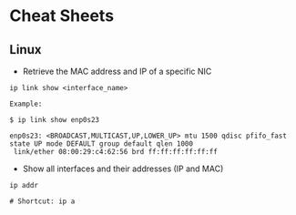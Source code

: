 # Cheat Sheets

## Linux

* Retrieve the MAC address and IP of a specific NIC

```
ip link show <interface_name>

Example:

$ ip link show enp0s23

enp0s23: <BROADCAST,MULTICAST,UP,LOWER_UP> mtu 1500 qdisc pfifo_fast state UP mode DEFAULT group default qlen 1000
 link/ether 08:00:29:c4:62:56 brd ff:ff:ff:ff:ff:ff
```

* Show all interfaces and their addresses (IP and MAC)

```
ip addr

# Shortcut: ip a
```
